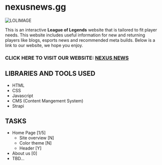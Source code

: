 # nexusnews.gg 

![LOLIMAGE](https://cmsassets.rgpub.io/sanity/images/dsfx7636/news/9eb028de391e65072d06e77f06d0955f66b9fa2c-736x316.png?auto=format&fit=fill&q=80&w=625)

This is an interactive **League of Legends** website that is tailored to fit player needs. This website includes useful information for new and returning players like blogs, esports news and recommended meta builds. Below is a link to our website, we hope you enjoy.


### CLICK HERE TO VISIT OUR WEBSITE: [NEXUS NEWS](https://www.google.com/)


## LIBRARIES AND TOOLS USED
+ HTML
+ CSS
+ Javascript
+ CMS (Content Mangement System)
+ Strapi

## TASKS
- Home Page [1/5]
  - Site overview [N]
  - Color theme [N]
  - Header [Y]
- About us [0]
- TBD...



